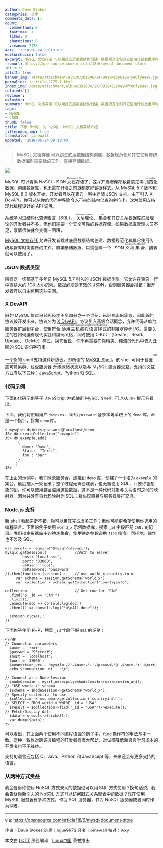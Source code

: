 ```yaml
---
author: Dave Stokes
categories: 技术
comments_data: []
count:
  commentnum: 0
  favtimes: 1
  likes: 0
  sharetimes: 0
  viewnum: 7778
date: '2018-06-24 09:19:00'
editorchoice: false
excerpt: MySQL 文档存储 可以跳过底层数据结构创建、数据规范化和其它使用传统数据库时需要做的工作，直接存储数据。
fromurl: https://opensource.com/article/18/6/mysql-document-store
id: 9775
islctt: true
banner_img: /data/attachment/album/201806/24/091941py6eywfye6fyeeex.jpg
permalink: /article-9775-1.html
index_img: /data/attachment/album/201806/24/091941py6eywfye6fyeeex.jpg.thumb.jpg
related: []
reviewer: ''
selector: ''
summary: MySQL 文档存储 可以跳过底层数据结构创建、数据规范化和其它使用传统数据库时需要做的工作，直接存储数据。
tags:
- MySQL
- JSON
thumb: false
title: 不像 MySQL 的 MySQL：MySQL 文档存储介绍
titleindex_img: true
translator: pinewall
updated: '2018-06-24 09:19:00'
---
```



> 
> MySQL 文档存储 可以跳过底层数据结构创建、数据规范化和其它使用传统数据库时需要做的工作，直接存储数据。
> 
> 
> 


![](/data/attachment/album/201806/24/091941py6eywfye6fyeeex.jpg)


MySQL 可以提供 NoSQL JSON <ruby> 文档存储 <rt>  Document Store </rt></ruby>了，这样开发者保存数据前无需<ruby> 规范化 <rt>  normalize </rt></ruby>数据、创建数据库，也无需在开发之前就制定好数据样式。从 MySQL 5.7 版本和 MySQL 8.0 版本开始，开发者可以在表的一列中存储 JSON 文档。由于引入 X DevAPI，你可以从你的代码中移除令人不爽的结构化查询字符串，改为使用支持现代编程设计的 API 调用。


系统学习过结构化查询语言（SQL）、<ruby> 关系理论 <rt>  relational theory </rt></ruby>、<ruby> 集合 <rt>  set </rt></ruby>和其它关系数据库底层理论的开发者并不多，但他们需要一个安全可靠的数据存储。如果数据库管理人员不足，事情很快就会变得一团糟，


[MySQL 文档存储](https://www.mysql.com/products/enterprise/document_store.html) 允许开发者跳过底层数据结构创建、数据规范化和其它使用传统数据库时需要做的工作，直接存储数据。只需创建一个 JSON <ruby> 文档集合 <rt>  document collection </rt></ruby>，接着就可以使用了。


### JSON 数据类型


所有这一切都基于多年前 MySQL 5.7 引入的 JSON 数据类型。它允许在表的一行中提供大约 1GB 大小的列。数据必须是有效的 JSON，否则服务器会报错；但开发者可以自由使用这些空间。


### X DevAPI


旧的 MySQL 协议已经历经差不多四分之一个世纪，已经显现出疲态，因此新的协议被开发出来，协议名为 [X DevAPI](https://dev.mysql.com/doc/x-devapi-userguide/en/)。协议引入高级会话概念，允许代码从单台服务器扩展到多台，使用符合<ruby> 通用主机编程语言样式 <rt>  common host-language programming patterns </rt></ruby>的非阻塞异步 I/O。需要关注的是如何遵循现代实践和编码风格，同时使用 CRUD （Create、 Read、 Update、 Delete）样式。换句话说，你不再需要在你精美、纯洁的代码中嵌入丑陋的 SQL 语句字符串。


一个新的 shell 支持这种新协议，即所谓的 [MySQL Shell](https://dev.mysql.com/downloads/shell/)。该 shell 可用于设置<ruby> 高可用集群 <rt>  high-availability cluster </rt></ruby>、检查服务器<ruby> 升级就绪状态 <rt>  upgrade readiness </rt></ruby>以及与 MySQL 服务器交互。支持的交互方式有以下三种：JavaScript，Python 和 SQL。


### 代码示例


下面的代码示例基于 JavaScript 方式使用 MySQL Shell，可以从 `JS>` 提示符看出。


下面，我们将使用用户 `dstokes` 、密码 `password` 登录本地系统上的 `demo` 库。`db` 是一个指针，指向 `demo` 库。



```
$ mysqlsh dstokes:password@localhost/demo
JS> db.createCollection("example")
JS> db.example.add(
      {
        Name: "Dave",
        State:  "Texas",
        foo : "bar"
      }
     )
JS>

```

在上面的示例中，我们登录服务器，连接到 `demo` 库，创建了一个名为 `example` 的集合，最后插入一条记录；整个过程无需创建表，也无需使用 SQL。只要你能想象的到，你可以使用甚至滥用这些数据。这不是一种代码对象与关系语句之间的映射器，因为并没有将代码映射为 SQL；新协议直接与服务器层打交道。


### Node.js 支持


新 shell 看起来挺不错，你可以用其完成很多工作；但你可能更希望使用你选用的编程语言。下面的例子使用 `world_x` 示例数据库，搜索 `_id` 字段匹配 `CAN.` 的记录。我们指定数据库中的特定集合，使用特定参数调用 `find` 命令。同样地，操作也不涉及 SQL。



```
var mysqlx = require('@mysql/xdevapi');
mysqlx.getSession({             //Auth to server
        host: 'localhost',
        port: '33060',
        dbUser: 'root',
        dbPassword: 'password'
}).then(function (session) {    // use world_x.country.info
     var schema = session.getSchema('world_x');
     var collection = schema.getCollection('countryinfo');

collection                      // Get row for 'CAN'
  .find("$._id == 'CAN'")
  .limit(1)
  .execute(doc => console.log(doc))
  .then(() => console.log("\n\nAll done"));

  session.close();
})

```

下面例子使用 PHP，搜索 `_id` 字段匹配 `USA` 的记录：



```
<?PHP
// Connection parameters
  $user = 'root';
  $passwd = 'S3cret#';
  $host = 'localhost';
  $port = '33060';
  $connection_uri = 'mysqlx://'.$user.':'.$passwd.'@'.$host.':'.$port;
  echo $connection_uri . "\n";

// Connect as a Node Session
  $nodeSession = mysql_xdevapi\getNodeSession($connection_uri);
// "USE world_x" schema
  $schema = $nodeSession->getSchema("world_x");
// Specify collection to use
  $collection = $schema->getCollection("countryinfo");
// SELECT * FROM world_x WHERE _id = "USA"
  $result = $collection->find('_id = "USA"')->execute();
// Fetch/Display data
  $data = $result->fetchAll();
  var_dump($data);
?>

```

可以看出，在上面两个使用不同编程语言的例子中，`find` 操作符的用法基本一致。这种一致性对跨语言编程的开发者有很大帮助，对试图降低新语言学习成本的开发者也不无裨益。


支持的语言还包括 C、Java、Python 和 JavaScript 等，未来还会有更多支持的语言。


### 从两种方式受益


我会告诉你使用 NoSQL 方式录入的数据也可以用 SQL 方式使用？换句话说，我会告诉你新引入的 NoSQL 方式可以访问旧式关系型表中的数据？现在使用 MySQL 服务器有多种方式，作为 SQL 服务器，作为 NoSQL 服务器或者同时作为两者。




---


via: <https://opensource.com/article/18/6/mysql-document-store>


作者：[Dave Stokes](https://opensource.com/users/davidmstokes) 选题：[lujun9972](https://github.com/lujun9972) 译者：[pinewall](https://github.com/pinewall) 校对：[wxy](https://github.com/wxy)


本文由 [LCTT](https://github.com/LCTT/TranslateProject) 原创编译，[Linux中国](https://linux.cn/) 荣誉推出